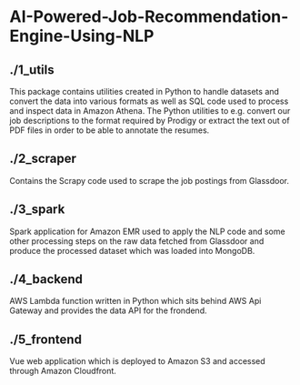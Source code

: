 # AI-Powered-Job-Recommendation-Engine-Using-NLP

## ./1_utils

This package contains utilities created in Python to handle datasets and convert the data into various formats as well as SQL code used to process and inspect data in Amazon Athena. The Python utilities to e.g. convert our job descriptions to the format required by Prodigy or extract the text out of PDF files in order to be able to annotate the resumes.

## ./2_scraper

Contains the Scrapy code used to scrape the job postings from Glassdoor.

## ./3_spark

Spark application for Amazon EMR used to apply the NLP code and some other processing steps on the raw data fetched from Glassdoor and produce the processed dataset which was loaded into MongoDB.

## ./4_backend

AWS Lambda function written in Python which sits behind AWS Api Gateway and provides the data API for the frondend.

## ./5_frontend

Vue web application which is deployed to Amazon S3 and accessed through Amazon Cloudfront.
